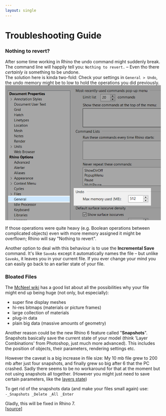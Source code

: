 ```yaml
---
layout: single
---
```


# Troubleshooting Guide

### Nothing to revert?
After some time working in Rhino the undo command might suddenly break. The command line will happily tell you: `Nothing to revert.` – Even tho there _certainly is_ something to be undone.  
The solution here is kinda two-fold:
Check your settings in `General > Undo`, the undo memory might be to low to hold the operations you did previously.  
![undo memory settings image](img/undo-memory.png)  

If those operations were quite heavy (e.g. Boolean operations between complicated objects) even with more memory assigned it might be overflown; Rhino will say "Nothing to revert".

Another option to deal with this behaviour is to use the **Incremental Save** command. It's like `SaveAs` except it automatically names the file – but unlike `SaveAs`, it leaves you in your current file. If you ever change your mind you can easily go back to an earlier state of your file.


### Bloated Files
The [McNeel wiki](https://wiki.mcneel.com/rhino/checkreducefilesize) has a good list about all the possibilities why your file might end up being huge (not only, but especially):

- super fine display meshes
- hi-res bitmaps (materials or picture frames)
- large collection of materials
- plug-in data
- plain big data (massive amounts of geometry)


Another reason could be the new Rhino 6 feature called "**Snapshots**". Snapshots basically save the current state of your model (think 'Layer Combinations' from Photoshop, just much more advanced). This includes the position of objects, their parameters, rendering settings etc.

However the caveat is a big increase in file size: My 10 mb file grew to 200 mb after just four snapshots, and finally grew so big after 6 that the PC crashed.
Sadly there seems to be no workaround for that at the moment but not using snapshots all together. (However you might just need to save certain parameters, like the [layers state](./README.md#too-many-layers-to-handle))

To get rid of the snapshots data (and make your files small again) use:  
`-_Snapshots _Delete _All _Enter`

Gladly, this will be fixed in Rhino 7.  
[[source]](https://discourse.mcneel.com/t/why-is-my-file-so-big/66686/)
